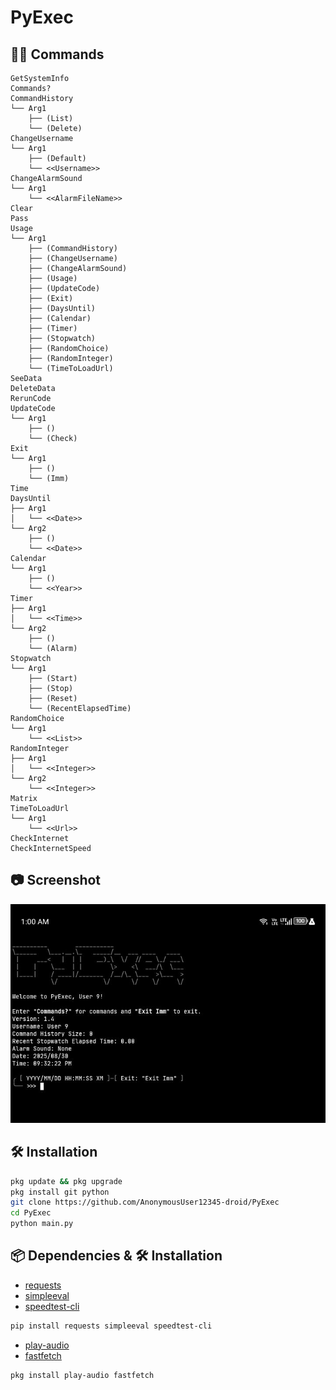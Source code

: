 # PyExec

## 🧑‍💻 Commands

```plain
GetSystemInfo
Commands?
CommandHistory
└── Arg1
    ├── (List)
    └── (Delete)
ChangeUsername
└── Arg1
    ├── (Default)
    └── <<Username>>
ChangeAlarmSound
└── Arg1
    └── <<AlarmFileName>>
Clear
Pass
Usage
└── Arg1
    ├── (CommandHistory)
    ├── (ChangeUsername)
    ├── (ChangeAlarmSound)
    ├── (Usage)
    ├── (UpdateCode)
    ├── (Exit)
    ├── (DaysUntil)
    ├── (Calendar)
    ├── (Timer)
    ├── (Stopwatch)
    ├── (RandomChoice)
    ├── (RandomInteger)
    └── (TimeToLoadUrl)
SeeData
DeleteData
RerunCode
UpdateCode
└── Arg1
    ├── ()
    └── (Check)
Exit
└── Arg1
    ├── ()
    └── (Imm)
Time
DaysUntil
├── Arg1
│   └── <<Date>>
└── Arg2
    ├── ()
    └── <<Date>>
Calendar
└── Arg1
    ├── ()
    └── <<Year>>
Timer
├── Arg1
│   └── <<Time>>
└── Arg2
    ├── ()
    └── (Alarm)
Stopwatch
└── Arg1
    ├── (Start)
    ├── (Stop)
    ├── (Reset)
    └── (RecentElapsedTime)
RandomChoice
└── Arg1
    └── <<List>>
RandomInteger
├── Arg1
│   └── <<Integer>>
└── Arg2
    └── <<Integer>>
Matrix
TimeToLoadUrl
└── Arg1
    └── <<Url>>
CheckInternet
CheckInternetSpeed
```

## 📷 Screenshot

![screenshot](screenshot.png)

## 🛠️ Installation

```bash
pkg update && pkg upgrade
pkg install git python
git clone https://github.com/AnonymousUser12345-droid/PyExec
cd PyExec
python main.py
```

## 📦 Dependencies & 🛠️ Installation

- [requests](https://pypi.org/project/requests/)
- [simpleeval](https://pypi.org/project/simpleeval/)
- [speedtest-cli](https://pypi.org/project/speedtest-cli/)
```bash
pip install requests simpleeval speedtest-cli
```
- [play-audio](https://github.com/termux/play-audio)
- [fastfetch](https://github.com/fastfetch-cli/fastfetch)
```bash
pkg install play-audio fastfetch
```

